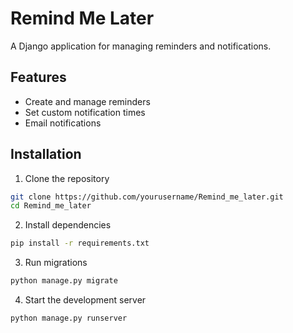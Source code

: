 # Remind Me Later

A Django application for managing reminders and notifications.

## Features

- Create and manage reminders
- Set custom notification times
- Email notifications
## Installation

1. Clone the repository
```bash
git clone https://github.com/yourusername/Remind_me_later.git
cd Remind_me_later
```

2. Install dependencies
```bash
pip install -r requirements.txt
```

3. Run migrations
```bash
python manage.py migrate
```

4. Start the development server
```bash
python manage.py runserver
```